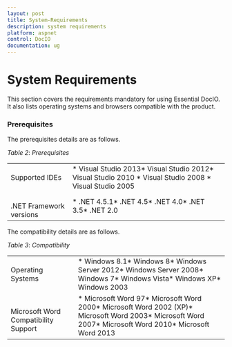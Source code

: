 ```yaml
---
layout: post
title: System-Requirements
description: system requirements
platform: aspnet
control: DocIO
documentation: ug
---
```


# System Requirements

This section covers the requirements mandatory for using Essential DocIO. It also lists operating systems and browsers compatible with the product.

### Prerequisites

The prerequisites details are as follows.

_Table_ _2_: _Prerequisites_

<table>
<tr>
<td>
Supported IDEs</td><td>
* Visual Studio 2013* Visual Studio 2012* Visual Studio 2010 * Visual Studio 2008 * Visual Studio 2005</td></tr>
<tr>
<td>
<br>.NET Framework versions</td><td>
* .NET 4.5.1* .NET 4.5* .NET 4.0* .NET 3.5* .NET 2.0</td></tr>
</table>



The compatibility details are as follows.

_Table_ _3_: _Compatibility_

<table>
<tr>
<td>
Operating Systems</td><td>
* Windows 8.1* Windows 8* Windows Server 2012* Windows Server 2008* Windows 7* Windows Vista* Windows XP* Windows 2003</td></tr>
<tr>
<td>
<br>Microsoft Word Compatibility Support</td><td>
* Microsoft Word 97* Microsoft Word 2000* Microsoft Word 2002 (XP)* Microsoft Word 2003* Microsoft Word 2007* Microsoft Word 2010* Microsoft Word 2013</td></tr>
</table>



